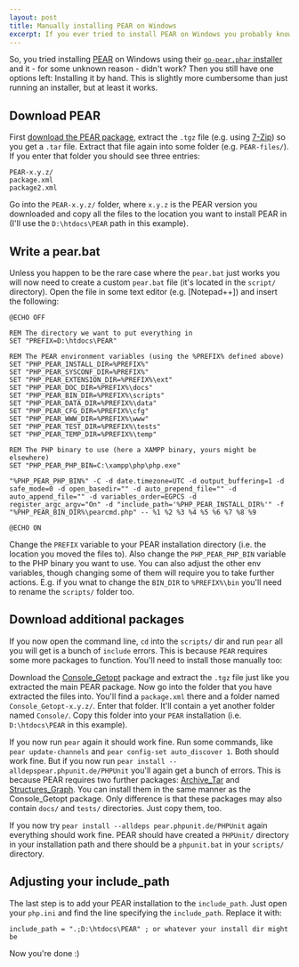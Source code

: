 ```yaml
---
layout: post
title: Manually installing PEAR on Windows
excerpt: If you ever tried to install PEAR on Windows you probably know what a woeful task it is. This is a short instruction on how to manually install PEAR (without using go-pear.phar).
---
```

So, you tried installing [PEAR][0] on Windows using their [`go-pear.phar` installer][1] and it - for
some unknown reason - didn't work? Then you still have one options left: Installing it by hand. This
is slightly more cumbersome than just running an installer, but at least it works.

Download PEAR
-------------

First [download the PEAR package][2], extract the `.tgz` file (e.g. using [7-Zip][3]) so you get a
`.tar` file. Extract that file again into some folder (e.g. `PEAR-files/`). If you enter that folder
you should see three entries:

    PEAR-x.y.z/
    package.xml
    package2.xml

Go into the `PEAR-x.y.z/` folder, where `x.y.z` is the PEAR version you downloaded and copy all the
files to the location you want to install PEAR in (I'll use the `D:\htdocs\PEAR` path in this
example).

Write a pear.bat
----------------

Unless you happen to be the rare case where the `pear.bat` just works you will now need to create a
custom `pear.bat` file (it's located in the `script/` directory). Open the file in some text editor
(e.g. [Notepad++]) and insert the following:

    @ECHO OFF

    REM The directory we want to put everything in
    SET "PREFIX=D:\htdocs\PEAR"

    REM The PEAR environment variables (using the %PREFIX% defined above)
    SET "PHP_PEAR_INSTALL_DIR=%PREFIX%"
    SET "PHP_PEAR_SYSCONF_DIR=%PREFIX%"
    SET "PHP_PEAR_EXTENSION_DIR=%PREFIX%\ext"
    SET "PHP_PEAR_DOC_DIR=%PREFIX%\docs"
    SET "PHP_PEAR_BIN_DIR=%PREFIX%\scripts"
    SET "PHP_PEAR_DATA_DIR=%PREFIX%\data"
    SET "PHP_PEAR_CFG_DIR=%PREFIX%\cfg"
    SET "PHP_PEAR_WWW_DIR=%PREFIX%\www"
    SET "PHP_PEAR_TEST_DIR=%PREFIX%\tests"
    SET "PHP_PEAR_TEMP_DIR=%PREFIX%\temp"

    REM The PHP binary to use (here a XAMPP binary, yours might be elsewhere)
    SET "PHP_PEAR_PHP_BIN=C:\xampp\php\php.exe"

    "%PHP_PEAR_PHP_BIN%" -C -d date.timezone=UTC -d output_buffering=1 -d safe_mode=0 -d open_basedir="" -d auto_prepend_file="" -d auto_append_file="" -d variables_order=EGPCS -d register_argc_argv="On" -d "include_path='%PHP_PEAR_INSTALL_DIR%'" -f "%PHP_PEAR_BIN_DIR%\pearcmd.php" -- %1 %2 %3 %4 %5 %6 %7 %8 %9

    @ECHO ON

Change the `PREFIX` variable to your PEAR installation directory (i.e. the location you moved the
files to). Also change the `PHP_PEAR_PHP_BIN` variable to the PHP binary you want to use. You can
also adjust the other env variables, though changing some of them will require you to take further
actions. E.g. if you wnat to change the `BIN_DIR` to `%PREFIX%\bin` you'll need to rename the
`scripts/` folder too.

Download additional packages
----------------------------

If you now open the command line, `cd` into the `scripts/` dir and run `pear` all you will get is
a bunch of `include` errors. This is because `PEAR` requires some more packages to function. You'll
need to install those manually too:

Download the [Console_Getopt][5] package and extract the `.tgz` file just like you extracted the
main PEAR package. Now go into the folder that you have extracted the files into. You'll find a
`package.xml` there and a folder named `Console_Getopt-x.y.z/`. Enter that folder. It'll contain a
yet another folder named `Console/`. Copy this folder into your `PEAR` installation (i.e.
`D:\htdocs\PEAR` in this example).

If you now run `pear` again it should work fine. Run some commands, like `pear update-channels` and
`pear config-set auto_discover 1`. Both should work fine. But if you now run
`pear install --alldepspear.phpunit.de/PHPUnit` you'll again get a bunch of errors. This is because
PEAR requires two further packages: [Archive_Tar][6] and [Structures_Graph][7]. You can install them
in the same manner as the Console_Getopt package. Only difference is that these packages may also
contain `docs/` and `tests/` directories. Just copy them, too.

If you now try `pear install --alldeps pear.phpunit.de/PHPUnit` again everything should work fine.
PEAR should have created a `PHPUnit/` directory in your installation path and there should be a
`phpunit.bat` in your `scripts/` directory.

Adjusting your include_path
---------------------------

The last step is to add your PEAR installation to the `include_path`. Just open your `php.ini` and
find the line specifying the `include_path`. Replace it with:

    include_path = ".;D:\htdocs\PEAR" ; or whatever your install dir might be

Now you're done :)

 [0]: http://pear.php.net/
 [1]: http://pear.php.net/manual/en/installation.getting.php
 [2]: http://pear.php.net/package/PEAR/download
 [3]: http://www.7-zip.org/
 [4]: http://notepad-plus-plus.org/
 [5]: http://pear.php.net/package/Console_Getopt/download
 [6]: http://pear.php.net/package/Archive_Tar/download
 [7]: http://pear.php.net/package/Structures_Graph/download